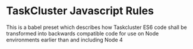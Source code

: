 TaskCluster Javascript Rules
============================

This is a babel preset which describes how Taskcluster ES6 code shall be
transformed into backwards compatible code for use on Node environments
earlier than and including Node 4

